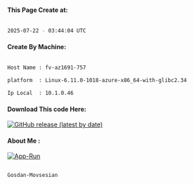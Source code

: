
   
#### This Page Create at:

```bash

2025-07-22 - 03:44:04 UTC

```

#### Create By Machine:

```bash

Host Name : fv-az1691-757

platform  : Linux-6.11.0-1018-azure-x86_64-with-glibc2.34

Ip Local  : 10.1.0.46

```
#### Download This code Here:

[![GitHub release (latest by date)](https://img.shields.io/github/v/release/Gosdan-Movsesian/Gosdan?style=for-the-badge&label=Download)](https://github.com/Gosdan-Movsesian/Gosdan/releases) 

</p> 

#### About Me :

[![App-Run](https://github.com/Gosdan-Movsesian/Gosdan/actions/workflows/App-Run.yml/badge.svg)](https://github.com/Gosdan-Movsesian/Gosdan/actions/workflows/App-Run.yml)

```bash

Gosdan-Movsesian

```

